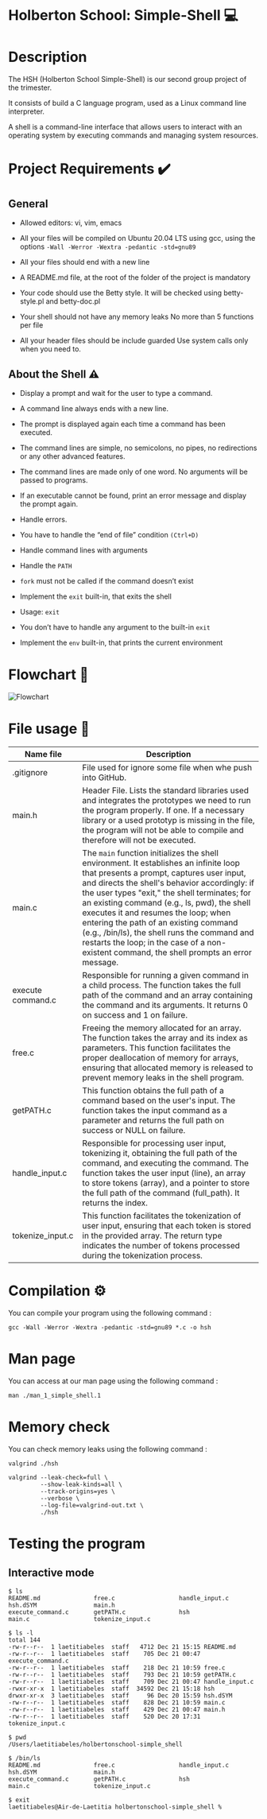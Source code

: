 # Holberton School: Simple-Shell 💻

# Description
The HSH (Holberton School Simple-Shell) is our second group project of the trimester. 

It consists of build a C language program, used as a Linux command line interpreter.

A shell is a command-line interface that allows users to interact with an operating system by executing commands and managing system resources.

# Project Requirements ✔️

## General
- Allowed editors: vi, vim, emacs

- All your files will be compiled on Ubuntu 20.04 LTS using gcc, using the options ``-Wall -Werror -Wextra -pedantic -std=gnu89``

- All your files should end with a new line
- A README.md file, at the root of the folder of the project is mandatory

- Your code should use the Betty style. It will be checked using betty-style.pl and betty-doc.pl

- Your shell should not have any memory leaks
    No more than 5 functions per file

- All your header files should be include guarded
    Use system calls only when you need to.


## About the Shell ⚠️

- Display a prompt and wait for the user to type a command. 

- A command line always ends with a new line.

- The prompt is displayed again each time a command has been executed.

- The command lines are simple, no semicolons, no pipes, no redirections or any other advanced features.

- The command lines are made only of one word. No arguments will be passed to programs.

- If an executable cannot be found, print an error message and display the prompt again.

- Handle errors.

- You have to handle the “end of file” condition ``(Ctrl+D)``

- Handle command lines with arguments

- Handle the ``PATH``

- ``fork`` must not be called if the command doesn’t exist
- Implement the ``exit`` built-in, that exits the shell

- Usage: ``exit``

- You don’t have to handle any argument to the built-in ``exit``

- Implement the ``env`` built-in, that prints the current environment

# Flowchart 🧠
![Flowchart](https://i.ibb.co/dcLHHt2/Capture-d-cran-2023-12-21-14-43-07.png)

# File usage 📂
| Name file      | Description |
| ----------- | ----------- |
| .gitignore      | File used for ignore some file when whe push into GitHub.       |
| main.h   | Header File. Lists the standard libraries used and integrates the prototypes we need to run the program properly. If one. If a necessary library or a used prototyp is missing in the file, the program will not be able to compile and therefore will not be executed.        |
| main.c | The `main` function initializes the shell environment. It establishes an infinite loop that presents a prompt, captures user input, and directs the shell's behavior accordingly: if the user types "exit," the shell terminates; for an existing command (e.g., ls, pwd), the shell executes it and resumes the loop; when entering the path of an existing command (e.g., /bin/ls), the shell runs the command and restarts the loop; in the case of a non-existent command, the shell prompts an error message.|
| execute command.c | Responsible for running a given command in a child process. The function takes the full path of the command and an array containing the command and its arguments. It returns 0 on success and 1 on failure.|
| free.c | Freeing the memory allocated for an array. The function takes the array and its index as parameters. This function facilitates the proper deallocation of memory for arrays, ensuring that allocated memory is released to prevent memory leaks in the shell program. | 
| getPATH.c | This function obtains the full path of a command based on the user's input. The function takes the input command as a parameter and returns the full path on success or NULL on failure. |
| handle_input.c | Responsible for processing user input, tokenizing it, obtaining the full path of the command, and executing the command. The function takes the user input (line), an array to store tokens (array), and a pointer to store the full path of the command (full_path). It returns the index. |
| tokenize_input.c | This function facilitates the tokenization of user input, ensuring that each token is stored in the provided array. The return type indicates the number of tokens processed during the tokenization process. |

# Compilation ⚙️

You can compile your program using the following command :

``gcc -Wall -Werror -Wextra -pedantic -std=gnu89 *.c -o hsh``

# Man page

You can access at our man page using the following command :

``man ./man_1_simple_shell.1``

# Memory check

You can check memory leaks using the following command :

``valgrind ./hsh``

```
valgrind --leak-check=full \
         --show-leak-kinds=all \
         --track-origins=yes \
         --verbose \
         --log-file=valgrind-out.txt \
         ./hsh
```

# Testing the program
## Interactive mode 
```
$ ls
README.md               free.c                  handle_input.c          hsh.dSYM                main.h
execute_command.c       getPATH.c               hsh                     main.c                  tokenize_input.c
```

```
$ ls -l
total 144
-rw-r--r--  1 laetitiabeles  staff   4712 Dec 21 15:15 README.md
-rw-r--r--  1 laetitiabeles  staff    705 Dec 21 00:47 execute_command.c
-rw-r--r--  1 laetitiabeles  staff    218 Dec 21 10:59 free.c
-rw-r--r--  1 laetitiabeles  staff    793 Dec 21 10:59 getPATH.c
-rw-r--r--  1 laetitiabeles  staff    709 Dec 21 00:47 handle_input.c
-rwxr-xr-x  1 laetitiabeles  staff  34592 Dec 21 15:18 hsh
drwxr-xr-x  3 laetitiabeles  staff     96 Dec 20 15:59 hsh.dSYM
-rw-r--r--  1 laetitiabeles  staff    828 Dec 21 10:59 main.c
-rw-r--r--  1 laetitiabeles  staff    429 Dec 21 00:47 main.h
-rw-r--r--  1 laetitiabeles  staff    520 Dec 20 17:31 tokenize_input.c
```

```
$ pwd
/Users/laetitiabeles/holbertonschool-simple_shell
```

```
$ /bin/ls
README.md               free.c                  handle_input.c          hsh.dSYM                main.h
execute_command.c       getPATH.c               hsh                     main.c                  tokenize_input.c
```

```
$ exit
laetitiabeles@Air-de-Laetitia holbertonschool-simple_shell % 
```